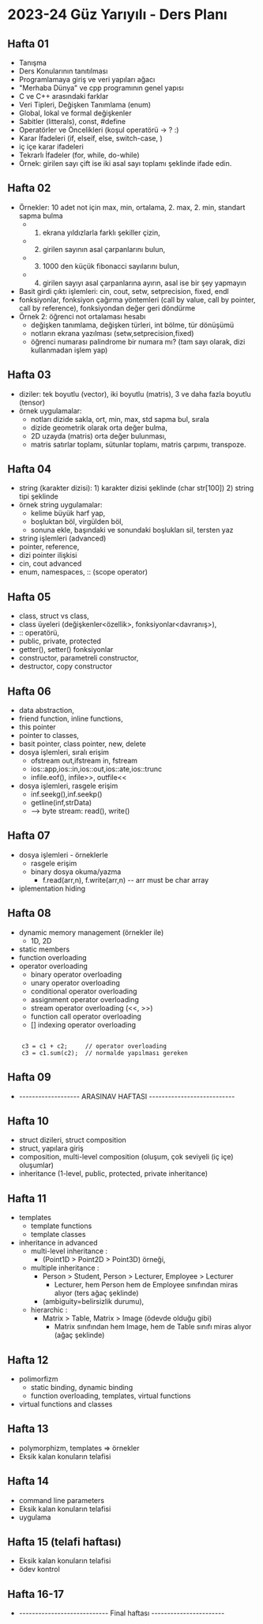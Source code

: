 # 2023-24 Güz Yarıyılı - Ders Planı

## Hafta 01
* Tanışma
* Ders Konularının tanıtılması
* Programlamaya giriş ve veri yapıları ağacı
* "Merhaba Dünya" ve cpp programının genel yapısı
* C ve C++ arasındaki farklar
* Veri Tipleri, Değişken Tanımlama (enum)
* Global, lokal ve formal değişkenler
* Sabitler (litterals), const, #define
* Operatörler ve Öncelikleri (koşul operatörü -> ? :)
* Karar İfadeleri (if, elseif, else, switch-case, )
* iç içe karar ifadeleri
* Tekrarlı İfadeler (for, while, do-while)
* Örnek: girilen sayı çift ise iki asal sayı toplamı şeklinde ifade edin.
  
## Hafta 02
* Örnekler: 10 adet not için max, min, ortalama, 2. max, 2. min, standart sapma bulma
  * 1) ekrana yıldızlarla farklı şekiller çizin, 
  * 2) girilen sayının asal çarpanlarını bulun, 
  * 3) 1000 den küçük fibonacci sayılarını bulun, 
  * 4) girilen sayıyı asal çarpanlarına ayırın, asal ise bir şey yapmayın
* Basit girdi çıktı işlemleri: cin, cout, setw, setprecision, fixed, endl
* fonksiyonlar, fonksiyon çağırma yöntemleri (call by value, call by pointer, call by reference), fonksiyondan değer geri döndürme
* Örnek 2: öğrenci not ortalaması hesabı
  * değişken tanımlama, değişken türleri, int bölme, tür dönüşümü
  * notların ekrana yazılması (setw,setprecision,fixed)
  * öğrenci numarası palindrome bir numara mı? (tam sayı olarak, dizi kullanmadan işlem yap)

## Hafta 03
* diziler: tek boyutlu (vector), iki boyutlu (matris), 3 ve daha fazla boyutlu (tensor)
* örnek uygulamalar: 
  * notları dizide sakla, ort, min, max, std sapma bul, sırala
  * dizide geometrik olarak orta değer bulma,
  * 2D uzayda (matris) orta değer bulunması,
  * matris satırlar toplamı, sütunlar toplamı, matris çarpımı, transpoze.
  
## Hafta 04
* string (karakter dizisi): 1) karakter dizisi şeklinde (char str[100]) 2) string tipi şeklinde
* örnek string uygulamalar: 
  * kelime büyük harf yap, 
  * boşluktan böl, virgülden böl, 
  * sonuna ekle, başındaki ve sonundaki boşlukları sil, tersten yaz
* string işlemleri (advanced)
* pointer, reference,
* dizi pointer ilişkisi
* cin, cout advanced
* enum, namespaces, :: (scope operator)

## Hafta 05
* class, struct vs class, 
* class üyeleri (değişkenler<özellik>, fonksiyonlar<davranış>), 
* :: operatörü, 
* public, private, protected
* getter(), setter() fonksiyonlar
* constructor, parametreli constructor, 
* destructor, copy constructor
  
## Hafta 06
* data abstraction,
* friend function, inline functions, 
* this pointer
* pointer to classes, 
* basit pointer, class pointer, new, delete
* dosya işlemleri, sıralı erişim
  * ofstream out,ifstream in, fstream
  * ios::app,ios::in,ios::out,ios::ate,ios::trunc
  * infile.eof(), infile>>, outfile<<
* dosya işlemleri, rasgele erişim
  * inf.seekg(),inf.seekp()
  * getline(inf,strData)
  * --> byte stream: read(), write()

## Hafta 07
* dosya işlemleri - örneklerle
  * rasgele erişim
  * binary dosya okuma/yazma
    * f.read(arr,n), f.write(arr,n) -- arr must be char array
* iplementation hiding

## Hafta 08
* dynamic memory management (örnekler ile)
  * 1D, 2D
* static members
* function overloading
* operator overloading
  * binary operator overloading
  * unary operator overloading
  * conditional operator overloading
  * assignment operator overloading
  * stream operator overloading (<<, >>)
  * function call operator overloading
  * [] indexing operator overloading
<code>
    c3 = c1 + c2;     // operator overloading
    c3 = c1.sum(c2);  // normalde yapılması gereken
</code>

## Hafta 09
* ------------------- ARASINAV HAFTASI ---------------------------

## Hafta 10
* struct dizileri, struct composition
* struct, yapılara giriş
* composition, multi-level composition (oluşum, çok seviyeli (iç içe) oluşumlar)
* inheritance (1-level, public, protected, private inheritance)
  
## Hafta 11
* templates
  * template functions
  * template classes
* inheritance in advanced 
  * multi-level inheritance : 
    * (Point1D > Point2D > Point3D) örneği, 
  * multiple inheritance : 
    * Person > Student, Person > Lecturer, Employee > Lecturer
      * Lecturer, hem Person hem de Employee sınıfından miras alıyor (ters ağaç şeklinde)
    * (ambiguity=belirsizlik durumu), 
  * hierarchic : 
    * Matrix > Table, Matrix > Image (ödevde olduğu gibi)
      * Matrix sınıfından hem Image, hem de Table sınıfı miras alıyor (ağaç şeklinde)

## Hafta 12
* polimorfizm
  * static binding, dynamic binding
  * function overloading, templates, virtual functions
* virtual functions and classes
  
## Hafta 13
* polymorphizm, templates => örnekler
* Eksik kalan konuların telafisi
  
## Hafta 14
* command line parameters
* Eksik kalan konuların telafisi
* uygulama

## Hafta 15 (telafi haftası)
* Eksik kalan konuların telafisi
* ödev kontrol

## Hafta 16-17
* ---------------------------- Final haftası -----------------------
